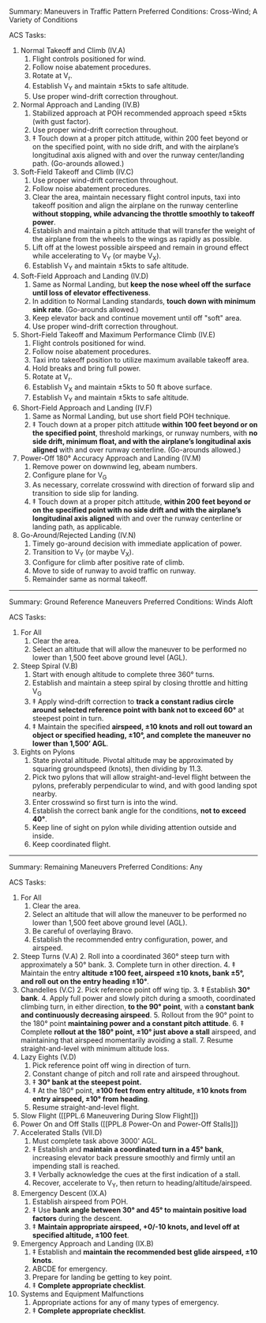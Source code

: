 Summary: Maneuvers in Traffic Pattern
Preferred Conditions: Cross-Wind; A Variety of Conditions

ACS Tasks:
1. Normal Takeoff and Climb (IV.A)
	1. Flight controls positioned for wind.
	2. Follow noise abatement procedures.
	3. Rotate at V<sub>r</sub>.
	4. Establish V<sub>Y</sub> and maintain ±5kts to safe altitude.
	5. Use proper wind-drift correction throughout.
2. Normal Approach and Landing (IV.B)
	1. Stabilized approach at POH recommended approach speed ±5kts (with gust factor).
	2. Use proper wind-drift correction throughout.
	3. ‡ Touch down at a proper pitch attitude, within 200 feet beyond or on the specified point, with no side drift, and with the airplane’s longitudinal axis aligned with and over the runway center/landing path. (Go-arounds allowed.)
3. Soft-Field Takeoff and Climb (IV.C)
	1. Use proper wind-drift correction throughout.
	2. Follow noise abatement procedures.
	3. Clear the area, maintain necessary flight control inputs, taxi into takeoff position and align the airplane on the runway centerline **without stopping, while advancing the throttle smoothly to takeoff power**.
	4. Establish and maintain a pitch attitude that will transfer the weight of the airplane from the wheels to the wings as rapidly as possible.
	5. Lift off at the lowest possible airspeed and remain in ground effect while accelerating to V<sub>Y</sub> (or maybe V<sub>X</sub>).
	6. Establish V<sub>Y</sub> and maintain ±5kts to safe altitude.
4. Soft-Field Approach and Landing (IV.D)
	1. Same as Normal Landing, but **keep the nose wheel off the surface until loss of elevator effectiveness**.
	2. In addition to Normal Landing standards, **touch down with minimum sink rate**. (Go-arounds allowed.)
	3. Keep elevator back and continue movement until off "soft" area.
	4. Use proper wind-drift correction throughout.
5. Short-Field Takeoff and Maximum Performance Climb (IV.E)
	1. Flight controls positioned for wind.
	2. Follow noise abatement procedures.
	3. Taxi into takeoff position to utilize maximum available takeoff area.
	4. Hold breaks and bring full power.
	5. Rotate at V<sub>r</sub>.
	6. Establish V<sub>X</sub> and maintain ±5kts to 50 ft above surface.
	7. Establish V<sub>Y</sub> and maintain ±5kts to safe altitude.
6. Short-Field Approach and Landing (IV.F)
	1. Same as Normal Landing, but use short field POH technique.
	2. ‡ Touch down at a proper pitch attitude **within 100 feet beyond or on the specified point**, threshold markings, or runway numbers, with **no side drift, minimum float, and with the airplane’s longitudinal axis aligned** with and over runway centerline. (Go-arounds allowed.)
7. Power-Off 180° Accuracy Approach and Landing (IV.M)
	1. Remove power on downwind leg, abeam numbers.
	2. Configure plane for V<sub>G</sub>
	3. As necessary, correlate crosswind with direction of forward slip and transition to side slip for landing.
	4. ‡ Touch down at a proper pitch attitude, **within 200 feet beyond or on the specified point with no side drift and with the airplane’s longitudinal axis aligned** with and over the runway centerline or landing path, as applicable.
8. Go-Around/Rejected Landing (IV.N)
	1. Timely go-around decision with immediate application of power.
	2. Transition to V<sub>Y</sub> (or maybe V<sub>X</sub>).
	3. Configure for climb after positive rate of climb.
	4. Move to side of runway to avoid traffic on runway.
	5. Remainder same as normal takeoff.

----

Summary: Ground Reference Maneuvers 
Preferred Conditions: Winds Aloft

ACS Tasks:
1. For All
	1. Clear the area.
	2. Select an altitude that will allow the maneuver to be performed no lower than 1,500 feet above ground level (AGL).
2. Steep Spiral (V.B)
	1. Start with enough altitude to complete three 360° turns.
	2. Establish and maintain a steep spiral by closing throttle and hitting V<sub>G</sub>
	3. ‡ Apply wind-drift correction to **track a constant radius circle around selected reference point with bank not to exceed 60°** at steepest point in turn.
	4. ‡ Maintain the specified **airspeed, ±10 knots and roll out toward an object or specified heading, ±10°, and complete the maneuver no lower than 1,500’ AGL**.
3. Eights on Pylons
	1. State pivotal altitude. Pivotal altitude may be approximated by squaring groundspeed (knots), then dividing by 11.3.
	2. Pick two pylons that will allow straight-and-level flight between the pylons, preferably perpendicular to wind, and with good landing spot nearby.
	3. Enter crosswind so first turn is into the wind.
	4. Establish the correct bank angle for the conditions, **not to exceed 40°**.
	5. Keep line of sight on pylon while dividing attention outside and inside.
	6. Keep coordinated flight.	

----

Summary: Remaining Maneuvers 
Preferred Conditions: Any

ACS Tasks:
1. For All
	1. Clear the area.
	2. Select an altitude that will allow the maneuver to be performed no lower than 1,500 feet above ground level (AGL).
	3. Be careful of overlaying Bravo.
	4. Establish the recommended entry configuration, power, and airspeed.
2. Steep Turns (V.A)
	2. Roll into a coordinated 360° steep turn with approximately a 50° bank.
	3. Complete turn in other direction.
	4. ‡ Maintain the entry **altitude ±100 feet, airspeed ±10 knots, bank ±5°, and roll out on the entry heading ±10°**.
3. Chandelles (V.C)
	2. Pick reference point off wing tip.
	3. ‡ Establish **30° bank**.
	4. Apply full power and slowly pitch during a smooth, coordinated climbing turn, in either direction, **to the 90° point**, with a **constant bank and continuously decreasing airspeed**.
	5. Rollout from the 90° point to the 180° point **maintaining power and a constant pitch attitude**.
	6. ‡ Complete **rollout at the 180° point, ±10° just above a stall** airspeed, and maintaining that airspeed momentarily avoiding a stall.
	7. Resume straight-and-level with minimum altitude loss.
4. Lazy Eights (V.D)
	1. Pick reference point off wing in direction of turn.
	2. Constant change of pitch and roll rate and airspeed throughout.
	3. ‡ **30° bank at the steepest point.**
	4. ‡ At the 180° point, **±100 feet from entry altitude, ±10 knots from entry airspeed, ±10° from heading**.
	5. Resume straight-and-level flight.
5. Slow Flight ([[PPL.6 Maneuvering During Slow Flight]])
6. Power On and Off Stalls ([[PPL.8 Power-On and Power-Off Stalls]])
8. Accelerated Stalls (VII.D)
	1. Must complete task above 3000' AGL.
	2. ‡ Establish and **maintain a coordinated turn in a 45° bank**, increasing elevator back pressure smoothly and firmly until an impending stall is reached.
	3. ‡ Verbally acknowledge the cues at the first indication of a stall.
	4. Recover, accelerate to V<sub>Y</sub>, then return to heading/altitude/airspeed.
9. Emergency Descent (IX.A)
	1. Establish airspeed from POH.
	4. ‡ Use **bank angle between 30° and 45° to maintain positive load factors** during the descent.
	5. ‡ **Maintain appropriate airspeed, +0/-10 knots, and level off at specified altitude, ±100 feet**.
10. Emergency Approach and Landing (IX.B)
	1. ‡ Establish and **maintain the recommended best glide airspeed, ±10 knots**.
	3. ABCDE for emergency.
	4. Prepare for landing be getting to key point.
	5. ‡ **Complete appropriate checklist**.
11. Systems and Equipment Malfunctions
	1. Appropriate actions for any of many types of emergency.
	2. ‡ **Complete appropriate checklist**.
